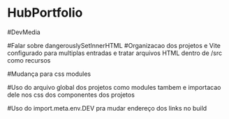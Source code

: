# HubPortfolio


#DevMedia

#Falar sobre dangerouslySetInnerHTML
#Organizacao dos projetos e Vite configurado para multiplas entradas e tratar arquivos HTML dentro de /src como recursos

#Mudança para css modules

#Uso do arquivo global dos projetos como modules tambem e importacao dele nos css dos componentes dos projetos

#Uso do import.meta.env.DEV pra mudar endereço dos links no build
